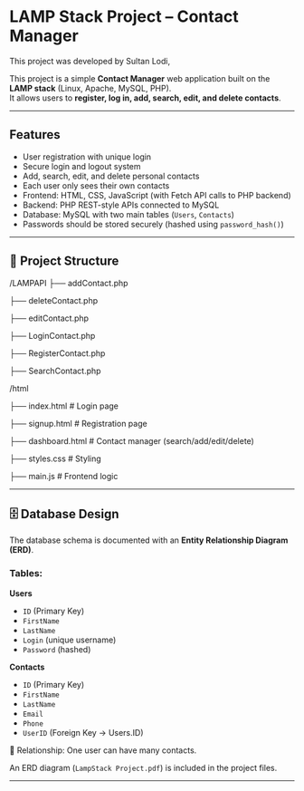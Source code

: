 # LAMP Stack Project – Contact Manager

This project was developed by Sultan Lodi, 


This project is a simple **Contact Manager** web application built on the **LAMP stack** (Linux, Apache, MySQL, PHP).  
It allows users to **register, log in, add, search, edit, and delete contacts**.  

---

## Features
- User registration with unique login
- Secure login and logout system
- Add, search, edit, and delete personal contacts
- Each user only sees their own contacts
- Frontend: HTML, CSS, JavaScript (with Fetch API calls to PHP backend)
- Backend: PHP REST-style APIs connected to MySQL
- Database: MySQL with two main tables (`Users`, `Contacts`)
- Passwords should be stored securely (hashed using `password_hash()`)

---

## 📂 Project Structure
/LAMPAPI
├── addContact.php

├── deleteContact.php

├── editContact.php

├── LoginContact.php

├── RegisterContact.php

├── SearchContact.php


/html

├── index.html # Login page

├── signup.html # Registration page

├── dashboard.html # Contact manager (search/add/edit/delete)

├── styles.css # Styling

├── main.js # Frontend logic




---

## 🗄️ Database Design
The database schema is documented with an **Entity Relationship Diagram (ERD)**.  

### Tables:
**Users**
- `ID` (Primary Key)
- `FirstName`
- `LastName`
- `Login` (unique username)
- `Password` (hashed)

**Contacts**
- `ID` (Primary Key)
- `FirstName`
- `LastName`
- `Email`
- `Phone`
- `UserID` (Foreign Key → Users.ID)

📌 Relationship: One user can have many contacts.

An ERD diagram (`LampStack Project.pdf`) is included in the project files.

---
